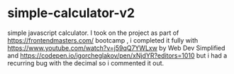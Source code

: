 # simple-calculator-v2
simple javascript calculator.
I took on the project as part of https://frontendmasters.com/ bootcamp , i completed it fully with
https://www.youtube.com/watch?v=j59qQ7YWLxw by 
Web Dev Simplified and https://codepen.io/igorcheglakov/pen/xNjdYR?editors=1010
but i had a recurring bug with the decimal so i commented it out.
